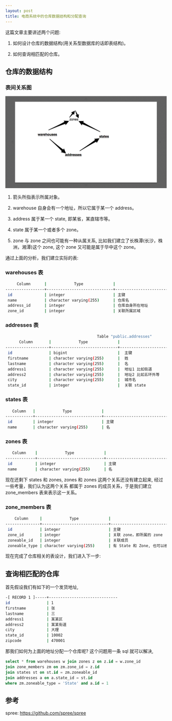 ```yaml
---
layout: post
title: 电商系统中的仓库数据结构和分配查询
---
```


这篇文章主要讲述两个问题:

1. 如何设计仓库的数据结构(用关系型数据库的话即表结构)。

2. 如何查询相匹配的仓库。




## 仓库的数据结构

### 表间关系图 

![relations](/images/Snip20151118_1.png)

1. 箭头所指表示所属对象。

2. warehouse 自身会有一个地址，所以它属于某一个 address。

3. address 属于某一个 state, 即某省，某直辖市等。

4. state 属于某一个或者多个 zone。

5. zone 与 zone 之间也可能有一种从属关系, 比如我们建立了长株潭(长沙，株洲，湘潭)这个 zone, 这个 zone 又可能是属于华中这个 zone。

通过上面的分析，我们建立实际的表:

### warehouses 表

~~~bash
     Column      |            Type             |                        
-----------------+-----------------------------+---------------------------
 id              | integer                     | 主键
 name            | character varying(255)      | 仓库名
 address_id      | integer                     | 仓库自身所在地址
 zone_id         | integer                     | 关联所属区域
~~~

### addresses 表

~~~bash
                                        Table "public.addresses"
      Column       |            Type             |                                               
-------------------+-----------------------------+-------------------------
 id                | bigint                      |  主键
 firstname         | character varying(255)      |  姓
 lastname          | character varying(255)      |  名
 address1          | character varying(255)      |  地址1 比如街道
 address2          | character varying(255)      |  地址2 比如五环外等
 city              | character varying(255)      |  城市名
 state_id          | integer                     |  关联 state
~~~


### states 表

~~~bash
   Column   |            Type             |                                            
------------+-----------------------------+-------------------------------
 id         | integer                     | 主键
 name       | character varying(255)      | 名
~~~

### zones 表

~~~bash
   Column    |            Type             |                                          
-------------+-----------------------------+-------------------------------
 id          | integer                     | 主键
 name        | character varying(255)      | 名
~~~

现在还剩下 states 和 zones, zones 和 zones 这两个关系还没有建立起来, 经过一些考量，我们认为这两个关系
都属于 zones 的成员关系，于是我们建立 zone_members 表来表示这一关系。

### zone_members 表

~~~bash
    Column     |            Type             |                                                  
---------------+-----------------------------+--------------------------------
 id            | integer                     | 主键
 zone_id       | integer                     | 关联 zone，即所属的 zone
 zoneable_id   | integer                     | 关联成员
 zoneable_type | character varying(255)      | 有 State 和 Zone, 也可以根据需要扩展
~~~

现在完成了仓库相关的表设计，我们进入下一步:

## 查询相匹配的仓库

首先假设我们有如下的一个发货地址,

~~~bash
-[ RECORD 1 ]-----+------------------------------
id                | 1
firstname         | 张
lastname          | 三
address1          | 某某区
address2          | 某某街道
city              | 大理
state_id          | 10002
zipcode           | 470001
~~~

那我们如何为上面的地址分配一个仓库呢? 这个问题用一条 sql 就可以解决,

~~~sql
select * from warehouses w join zones z on z.id = w.zone_id
join zone_members zm on zm.zone_id = z.id
join states st on st.id = zm.zoneable_id
join addresses a on a.state_id = st.id
where zm.zoneable_type = 'State' and a.id = 1
~~~

## 参考

spree: https://github.com/spree/spree
